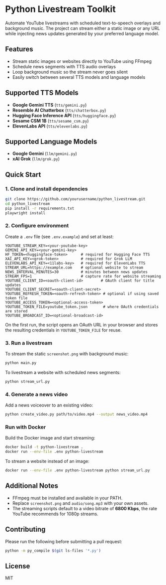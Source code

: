 # Python Livestream Toolkit

Automate YouTube livestreams with scheduled text-to-speech overlays and background music. The project can stream either a static image or any URL while injecting news updates generated by your preferred language model.

## Features

- Stream static images or websites directly to YouTube using FFmpeg
- Schedule news segments with TTS audio overlays
- Loop background music so the stream never goes silent
- Easily switch between several TTS models and language models

## Supported TTS Models

- **Google Gemini TTS** (`tts/gemini.py`)
- **Resemble AI Chatterbox** (`tts/chatterbox.py`)
- **Hugging Face Inference API** (`tts/huggingface.py`)
- **Sesame CSM 1B** (`tts/sesame_csm.py`)
- **ElevenLabs API** (`tts/elevenlabs.py`)

## Supported Language Models

- **Google Gemini** (`llm/gemini.py`)
- **xAI Grok** (`llm/grok.py`)

## Quick Start

### 1. Clone and install dependencies

```bash
git clone https://github.com/yourusername/python_livestream.git
cd python_livestream
pip install -r requirements.txt
playwright install
```

### 2. Configure environment

Create a `.env` file (see `.env.example`) and set at least:

```dotenv
YOUTUBE_STREAM_KEY=<your-youtube-key>
GEMINI_API_KEY=<your-gemini-key>
HF_TOKEN=<huggingface-token>      # required for Hugging Face TTS
XAI_API_KEY=<grok-token>          # required for Grok LLM
ELEVENLABS_API_KEY=<11labs-key>   # required for ElevenLabs TTS
STREAM_URL=https://example.com    # optional website to stream
NEWS_INTERVAL_MINUTES=30          # minutes between news updates
STREAM_FPS=1                      # capture rate for website streaming
YOUTUBE_CLIENT_ID=<oauth-client-id>        # OAuth client for title updates
YOUTUBE_CLIENT_SECRET=<oauth-client-secret>
YOUTUBE_REFRESH_TOKEN=<oauth-refresh-token> # optional if using saved token file
YOUTUBE_ACCESS_TOKEN=<optional-access-token>
YOUTUBE_TOKEN_FILE=youtube_token.json       # where OAuth credentials are stored
YOUTUBE_BROADCAST_ID=<optional-broadcast-id>
```

On the first run, the script opens an OAuth URL in your browser and stores the
resulting credentials in `YOUTUBE_TOKEN_FILE` for reuse.

### 3. Run a livestream

To stream the static `screenshot.png` with background music:

```bash
python main.py
```

To livestream a website with scheduled news segments:

```bash
python stream_url.py
```

### 4. Generate a news video

Add a news voiceover to an existing video:

```bash
python create_video.py path/to/video.mp4 --output news_video.mp4
```

### Run with Docker

Build the Docker image and start streaming:

```bash
docker build -t python-livestream .
docker run --env-file .env python-livestream
```

To stream a website instead of an image:

```bash
docker run --env-file .env python-livestream python stream_url.py
```

## Additional Notes

- FFmpeg must be installed and available in your PATH.
- Replace `screenshot.png` and `audio/song.mp3` with your own assets.
- The streaming scripts default to a video bitrate of **6800 Kbps**, the rate YouTube recommends for 1080p streams.

## Contributing

Please run the following before submitting a pull request:

```bash
python -m py_compile $(git ls-files '*.py')
```

## License

MIT
